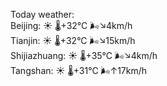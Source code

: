 Today weather:  
Beijing: ☀️   🌡️+32°C 🌬️↘4km/h  
Tianjin: ☀️   🌡️+32°C 🌬️↘15km/h  
Shijiazhuang: ☀️   🌡️+35°C 🌬️↘4km/h  
Tangshan: ☀️   🌡️+31°C 🌬️↑17km/h  
